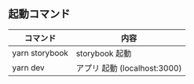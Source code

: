 ## 起動コマンド

| コマンド       | 内容                         |
| -------------- | ---------------------------- |
| yarn storybook | storybook 起動               |
| yarn dev     | アプリ 起動 (localhost:3000) |
